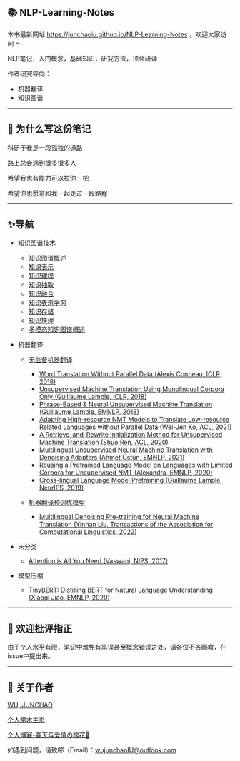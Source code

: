 
📚 NLP-Learning-Notes
-----
本书最新网址 https://junchaoiu.github.io/NLP-Learning-Notes ，欢迎大家访问 ～

NLP笔记，入门概念，基础知识，研究方法，顶会研读

作者研究导向：
- 机器翻译
- 知识图谱
-----
## 🌈 为什么写这份笔记

科研于我是一段孤独的道路

路上总会遇到很多很多人

希望我也有能力可以拉你一把

希望你也愿意和我一起走过一段路程

-----
## ✨导航
- 知识图谱技术
    - [知识图谱概述](https://github.com/junchaoIU/NLP-Learning-Notes/tree/main/docs/知识图谱技术/知识图谱概述/知识图谱概述.md)
    - [知识表示](https://github.com/junchaoIU/NLP-Learning-Notes/tree/main/docs/知识图谱技术/知识表示/知识表示.md)
    - [知识建模](https://github.com/junchaoIU/NLP-Learning-Notes/tree/main/docs/知识图谱技术/知识建模/知识建模.md)
    - [知识抽取](https://github.com/junchaoIU/NLP-Learning-Notes/tree/main/docs/知识图谱技术/知识抽取/知识抽取.md)
    - [知识融合](https://github.com/junchaoIU/NLP-Learning-Notes/tree/main/docs/知识图谱技术/知识融合/知识融合.md)
    - [知识表示学习](https://github.com/junchaoIU/NLP-Learning-Notes/tree/main/docs/知识图谱技术/知识表示学习/知识表示学习.md)
    - [知识存储](https://github.com/junchaoIU/NLP-Learning-Notes/tree/main/docs/知识图谱技术/知识存储/知识存储.md)
    - [知识推理](https://github.com/junchaoIU/NLP-Learning-Notes/tree/main/docs/知识图谱技术/知识推理/知识推理.md)
    - [多模态知识图谱概述](https://github.com/junchaoIU/NLP-Learning-Notes/tree/main/docs/知识图谱技术/多模态知识图谱概述/多模态知识图谱概述.md)

- 机器翻译
    - [无监督机器翻译](https://github.com/junchaoIU/NLP-Learning-Notes/tree/main/docs/机器翻译/无监督机器翻译.md)
        - [Word Translation Without Parallel Data (Alexis Conneau, ICLR, 2018)](https://github.com/junchaoIU/NLP-Learning-Notes/blob/main/docs/%E6%9C%BA%E5%99%A8%E7%BF%BB%E8%AF%91/%E6%97%A0%E7%9B%91%E7%9D%A3%E6%9C%BA%E5%99%A8%E7%BF%BB%E8%AF%91.md#word-translation-without-parallel-data-alexis-conneau2018iclr)
        - [Unsupervised Machine Translation Using Monolingual Corpora Only (Guillaume Lample, ICLR, 2018)](https://github.com/junchaoIU/NLP-Learning-Notes/blob/main/docs/%E6%9C%BA%E5%99%A8%E7%BF%BB%E8%AF%91/%E6%97%A0%E7%9B%91%E7%9D%A3%E6%9C%BA%E5%99%A8%E7%BF%BB%E8%AF%91.md#unsupervised-machine-translation-using-monolingual-corpora-only-guillaume-lample2018iclr)
        - [Phrase-Based & Neural Unsupervised Machine Translation (Guillaume Lample, EMNLP, 2018)](https://github.com/junchaoIU/NLP-Learning-Notes/blob/main/docs/%E6%9C%BA%E5%99%A8%E7%BF%BB%E8%AF%91/%E6%97%A0%E7%9B%91%E7%9D%A3%E6%9C%BA%E5%99%A8%E7%BF%BB%E8%AF%91.md#phrase-based--neural-unsupervised-machine-translationguillaume-lample-emnlp-2018)
        - [Adapting High-resource NMT Models to Translate Low-resource Related Languages without Parallel Data (Wei-Jen Ko, ACL, 2021)](https://github.com/junchaoIU/NLP-Learning-Notes/blob/main/docs/%E6%9C%BA%E5%99%A8%E7%BF%BB%E8%AF%91/%E6%97%A0%E7%9B%91%E7%9D%A3%E6%9C%BA%E5%99%A8%E7%BF%BB%E8%AF%91.md#adapting-high-resource-nmt-models-to-translate-low-resource-related-languages-without-parallel-data)
        - [A Retrieve-and-Rewrite Initialization Method for Unsupervised Machine Translation (Shuo Ren, ACL, 2020)](https://github.com/junchaoIU/NLP-Learning-Notes/blob/main/docs/%E6%9C%BA%E5%99%A8%E7%BF%BB%E8%AF%91/%E6%97%A0%E7%9B%91%E7%9D%A3%E6%9C%BA%E5%99%A8%E7%BF%BB%E8%AF%91.md#a-retrieve-and-rewrite-initialization-method-for-unsupervised-machine-translation)
        - [Multilingual Unsupervised Neural Machine Translation with Denoising Adapters (Ahmet Üstün, EMNLP, 2021)](https://github.com/junchaoIU/NLP-Learning-Notes/blob/main/docs/%E6%9C%BA%E5%99%A8%E7%BF%BB%E8%AF%91/%E6%97%A0%E7%9B%91%E7%9D%A3%E6%9C%BA%E5%99%A8%E7%BF%BB%E8%AF%91.md#multilingual-unsupervised-neural-machine-translation-with-denoising-adapters)
        - [Reusing a Pretrained Language Model on Languages with Limited Corpora for Unsupervised NMT (Alexandra, EMNLP, 2020)](https://github.com/junchaoIU/NLP-Learning-Notes/blob/main/docs/%E6%9C%BA%E5%99%A8%E7%BF%BB%E8%AF%91/%E6%97%A0%E7%9B%91%E7%9D%A3%E6%9C%BA%E5%99%A8%E7%BF%BB%E8%AF%91.md#reusing-a-pretrained-language-model-on-languages-with-limited-corpora-for-unsupervised-nmt-alexandra-emnlp-2020)
        - [Cross-lingual Language Model Pretraining (Guillaume Lample, NeurIPS, 2019)](https://github.com/junchaoIU/NLP-Learning-Notes/blob/main/docs/%E6%9C%BA%E5%99%A8%E7%BF%BB%E8%AF%91/%E6%97%A0%E7%9B%91%E7%9D%A3%E6%9C%BA%E5%99%A8%E7%BF%BB%E8%AF%91.md#cross-lingual-language-model-pretraining-guillaume-lample-neurips-2019)

    - [机器翻译预训练模型](https://github.com/junchaoIU/NLP-Learning-Notes/tree/main/docs/机器翻译/机器翻译预训练模型.md)
        - [Multilingual Denoising Pre-training for Neural Machine Translation (Yinhan Liu, Transactions of the Association for Computational Linguistics, 2022)](https://github.com/junchaoIU/NLP-Learning-Notes/blob/main/docs/%E6%9C%BA%E5%99%A8%E7%BF%BB%E8%AF%91/%E6%9C%BA%E5%99%A8%E7%BF%BB%E8%AF%91%E9%A2%84%E8%AE%AD%E7%BB%83%E6%A8%A1%E5%9E%8B.md) 


- 未分类
    - [Attention is All You Need (Vaswani, NIPS, 2017)]()

- 模型压缩
    - [TinyBERT: Distilling BERT for Natural Language Understanding (Xiaoqi Jiao, EMNLP, 2020)]()

-----
## 🍉 欢迎批评指正 
由于个人水平有限，笔记中难免有笔误甚至概念错误之处，请各位不吝赐教，在issue中提出来。

-----
## 🌸 关于作者
[WU, JUNCHAO](https://github.com/junchaoIU)

[个人学术主页](https://junchaoiu.github.io/)

[个人博客-春天与爱情の樱花🌸](https://www.wujunchao.top/)

如遇到问题，请致邮（Email）：wujunchaoIU@outlook.com